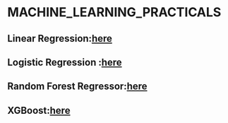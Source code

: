 # MACHINE_LEARNING_PRACTICALS

## Linear Regression:[here](https://github.com/AAKAAASSHHH24/LIN_REG)
## Logistic Regression :[here](https://github.com/AAKAAASSHHH24/LOG_REG)
## Random Forest Regressor:[here](https://github.com/AAKAAASSHHH24/random_forest_app)
## XGBoost:[here](https://github.com/AAKAAASSHHH24/XGBoost)
